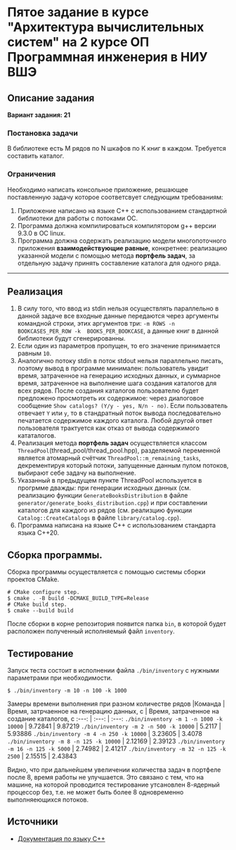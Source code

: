 # Пятое задание в курсе "Архитектура вычислительных систем" на 2 курсе ОП Программная инженерия в НИУ ВШЭ

## Описание задания
**Вариант задания: 21**

### Постановка задачи
В библиотеке есть M рядов по N шкафов по K книг в каждом. Требуется составить каталог.

### Ограничения 
Необходимо написать консольное приложение, решающее поставленную задачу которое соответсвует следующим требованиям:
1. Приложение написано на языке C++ с использованием стандартной библиотеки для работы с потоками ОС.
2. Программа должна компилироваться компилятором g++ версии 9.3.0 в ОС linux.
3. Программа должна содержать реализацию модели многопоточного приложения **взаимодействующие равные**, конкретнее:
    реализацию указанной модели с помощью метода **портфель задач**, за отдельную задачу принять составление каталога
    для одного ряда.

<hr>

## Реализация
1. В силу того, что ввод из stdin нельзя осуществлять параллельно в данной задаче все входные данные  передаются 
   через аргументы командной строки, этих аргументов три: `-m ROWS -n BOOKCASES_PER_ROW -k  BOOKS_PER_BOOKCASE`, а 
   данные книг в данной библиотеки будут сгенерированны.
2. Если один из параметров пропущен, то его значение принимается равным `10`.
3. Аналогично потоку stdin в поток stdout нельзя параллельно писать, поэтому вывод в программе минимален: 
   пользователь увидит время, затраченное на генерацию исходных данных, и суммарное время, 
   затраченное на выполнение шага создания каталогов для всех рядов. После создания каталогов пользователю будет 
   предложено просмотреть их содержимое: через диалоговое сообщение `Show catalogs? (Y/y - yes, N/n - no)`. Если 
   пользователь отвечает `Y` или `y`, то в стандратный поток вывода последовательно печатается содержимое каждого 
   каталога. Любой другой ответ пользователя трактуется как отказ от вывода содержимого кататалогов.
4. Реализация метода **портфель задач** осуществляется классом `ThreadPool`(thread_pool/thread_pool.hpp), 
   разделяемой переменной является атомарный счётчик `ThreadPool::m_remaining_tasks`, декрементируя который потоки, 
   запущенные данным пулом потоков, выбирают себе задачу на выполнение.
5. Указанный в предыдущем пункте ThreadPool используется в прогрмме дважды: при генерации исходных данных (см. 
   реализацию функции `GenerateBooksDistribution` в файле `generator/generate_books_distribution.cpp`) и при 
   составлении каталогов для каждого из рядов (см. реализцию функции `Catalog::CreateCatalogs` в файле 
   `library/catalog.cpp`).
6. Программа написана на языке C++ с использованием стандарта языка C++20.

## Сборка программы.
Сборка программы осуществляется с помощью системы сборки проектов CMake.

```
# CMake configure step.
$ cmake . -B build -DCMAKE_BUILD_TYPE=Release
# CMake build step.
$ cmake --build build
```
После сборки в корне репозитория появится папка `bin`, в которой будет расположен полученный исполняемый файл 
`inventory`.

## Тестирование
Запуск теста состоит в исполнении файла `./bin/inventory` с нужными параметрами при необходимости.
```
$ ./bin/inventory -m 10 -n 100 -k 1000
```

Замеры времени выполнения при разном количестве рядов
|Команда | Время, затрчаенное на генерацию данных, с | Время, затраченное на создание каталогов, с
:---: | :---: | :---:
`./bin/inventory -m 1 -n 1000 -k 10000` | 9.72841 | 9.87219
`./bin/inventory -m 2 -n 500 -k 10000` | 5.2117 | 5.93886
`./bin/inventory -m 4 -n 250 -k 10000` | 3.23605 | 3.4078
`./bin/inventory -m 8 -n 125 -k 10000` | 2.12169 |  2.39123
`./bin/inventory -m 16 -n 125 -k 5000` | 2.74982 | 2.41217
`./bin/inventory -m 32 -n 125 -k 2500` | 2.15515 |  2.43843

Видно, что при дальнейшем увеличении количества задач в портфеле после 8, время работы не улучшается. Это связано с тем,
что на машине, на которой проводится тестирование утсановлен 8-ядерный процессор без, т.е. не может быть более 8 
одновременно выполняеющихся потоков.

## Источники
* [Документация по языку C++](https://en.cppreference.com/w/cpp)
